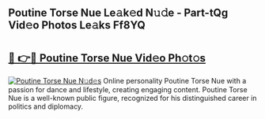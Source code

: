 ## Poutine Torse Nue Le𝚊k𝚎d N𝚞𝚍e - Part-tQg Vid𝚎o Photos Le𝚊ks Ff8YQ

# <h2><a href="http://fb0beq.evod.top/?m=Poutine+Torse+Nue">🔗 👉🔴 Poutine Torse Nue Vid𝚎o Ph𝚘t𝚘s</a></h2>

[![Poutine Torse Nue N𝚞d𝚎s](https://i.imgur.com/8V9OHl7.gif)](http://fb0beq.evod.top/?m=Poutine+Torse+Nue)
Online personality Poutine Torse Nue with a passion for dance and lifestyle, creating engaging content. Poutine Torse Nue is a well-known public figure, recognized for his distinguished career in politics and diplomacy. 
